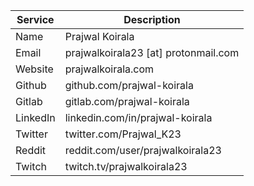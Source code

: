 | Service                                | Description                            |
|----------------------------------------|----------------------------------------|
| Name                                   | Prajwal Koirala                        |
| Email                                  | prajwalkoirala23 [at] protonmail.com   |
| Website                                | prajwalkoirala.com                     |
| Github                                 | github.com/prajwal-koirala             |
| Gitlab                                 | gitlab.com/prajwal-koirala             |
| LinkedIn                               | linkedin.com/in/prajwal-koirala        |
| Twitter                                | twitter.com/Prajwal_K23                |
| Reddit                                 | reddit.com/user/prajwalkoirala23       |
| Twitch                                 | twitch.tv/prajwalkoirala23             |
